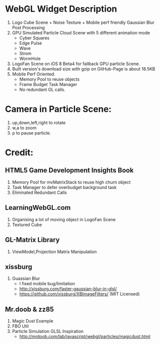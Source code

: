 # WebGL Widget Description

1. Logo Cube Scene + Noise Texture + Mobile perf friendly Gaussian Blur Post Processing
2. GPU Simulated Particle Cloud Scene with 5 different animation mode
	* Cyber Squares
	* Edge Pulse
	* Wave
	* Strom
	* WormHole
3. LogoFan Scene on iOS 8 Beta4 for fallback GPU particle Scene.
4. Built version's download size with gzip on GitHub-Page is about 18.5KB
5. Mobile Perf Oriented.
	* Memory Pool to reuse objects
	* Frame Budget Task Manager
	* No redundant GL calls.

# Camera in Particle Scene:
1. up,down,left,right to rotate
2. w,a to zoom
3. p to pause particle.


# Credit:

## HTML5 Game Development Insights Book
1. Memory Pool for mvMatrixStack to reuse high churn object
2. Task Manager to defer overbudget background task
3. Eliminated Redundant Calls

## LearningWebGL.com
1. Organising a lot of moving object in LogoFan Scene
2. Textured Cube

## GL-Matrix Library
1. ViewModel,Projection Matrix Manipulation

## xissburg
1. Guassian Blur
	* I fixed mobile bug/limitation
	* http://xissburg.com/faster-gaussian-blur-in-glsl/
	* https://github.com/xissburg/XBImageFilters/ (MIT Licensed)

## Mr.doob & zz85
1. Magic Dust Example
2. FBO Util
3. Particle Simulation GLSL Inspiration
	* http://mrdoob.com/lab/javascript/webgl/particles/magicdust.html





